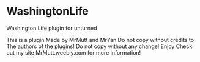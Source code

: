 # WashingtonLife
Washington Life plugin for unturned

This is a plugin Made by MrMutt and MrYan
Do not copy without credits to The authors of the plugins!
Do not copy without any change!
Enjoy
Check out my site MrMutt.weebly.com for more information!
